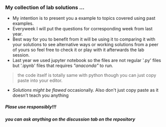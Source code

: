 ### My collection of lab solutions ...  
- My intention is to present you a example to topics covered using past examples.
- Everyweek I will put the questions for corresponding week from last year.
- Best way for you to benefit from it will be using it to comparing it with your solutions to see alternative ways or working solutions from a peer of yours so feel free to check it or play with it afterwards the lab session.
- Last year we used jupyter notebook so the files are not regular '.py' files but '.ipynb' files that requires *"anaconda"* to run.
> the code itself is totally same with python though you can just copy paste into your editor.
- *Solutions might be flawed* occasionally. Also don't just copy paste as it doesn't teach you anything  
##### Plase use responsibly!!!
##### you can ask anything on the discussion tab on the repository
